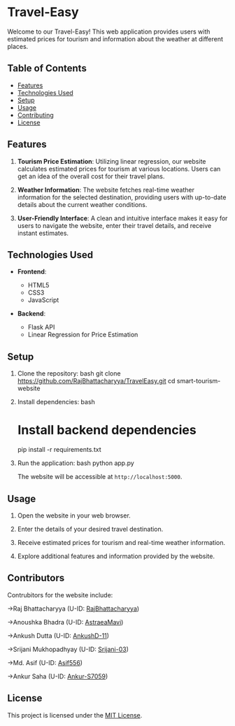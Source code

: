 # Travel-Easy

Welcome to our Travel-Easy! This web application provides users with estimated prices for tourism and information about the weather at different places.

## Table of Contents
- [Features](#features)
- [Technologies Used](#technologies-used)
- [Setup](#setup)
- [Usage](#usage)
- [Contributing](#contributing)
- [License](#license)

## Features

1. **Tourism Price Estimation**: Utilizing linear regression, our website calculates estimated prices for tourism at various locations. Users can get an idea of the overall cost for their travel plans.

2. **Weather Information**: The website fetches real-time weather information for the selected destination, providing users with up-to-date details about the current weather conditions.

3. **User-Friendly Interface**: A clean and intuitive interface makes it easy for users to navigate the website, enter their travel details, and receive instant estimates.

## Technologies Used

- **Frontend**:
  - HTML5
  - CSS3
  - JavaScript

- **Backend**:
  - Flask API
  - Linear Regression for Price Estimation

## Setup

1. Clone the repository:
   bash
   git clone https://github.com/RajBhattacharyya/TravelEasy.git
   cd smart-tourism-website
   

2. Install dependencies:
   bash

   # Install backend dependencies
   pip install -r requirements.txt
   

3. Run the application:
   bash
   python app.py
   

   The website will be accessible at `http://localhost:5000`.

## Usage

1. Open the website in your web browser.

2. Enter the details of your desired travel destination.

3. Receive estimated prices for tourism and real-time weather information.

4. Explore additional features and information provided by the website.

## Contributors

Contrubitors for the website include:

->Raj Bhattacharyya (U-ID:  [RajBhattacharyya](https://github.com/RajBhattacharyya))

->Anoushka Bhadra (U-ID: [AstraeaMavi](https://github.com/AstraeaMavi))

->Ankush Dutta (U-ID: [AnkushD-11](https://github.com/AnkushD-11))

->Srijani Mukhopadhyay (U-ID: [Srijani-03](https://github.com/Srijani-03))

->Md. Asif (U-ID: [Asif556](https://github.com/Asif556))

->Ankur Saha (U-ID: [Ankur-S7059](https://github.com/Ankur-S7059))

## License

This project is licensed under the [MIT License](https://github.com/RajBhattacharyya/TravelEasy/blob/master/LICENSE).
